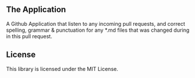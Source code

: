 ## The Application

A Github Application that listen to any incoming pull requests, and correct spelling, grammar & punctuation for any *.md files that was changed during in this pull request.

## License

This library is licensed under the MIT License.
